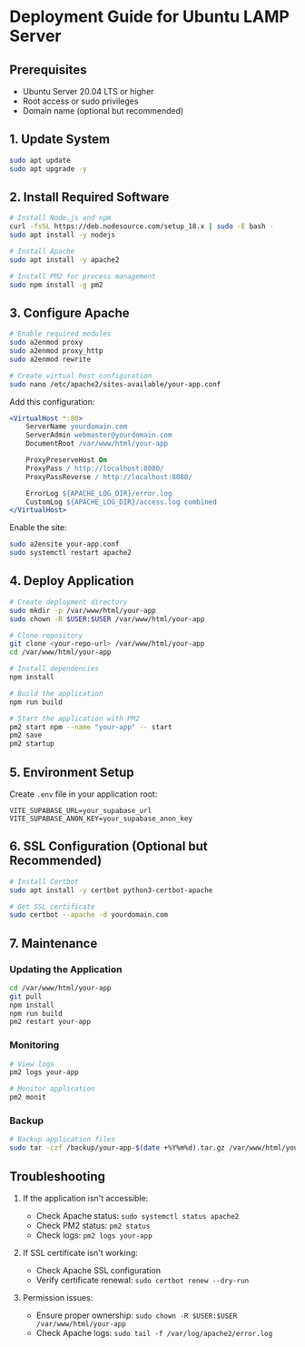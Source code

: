 # Deployment Guide for Ubuntu LAMP Server

## Prerequisites

- Ubuntu Server 20.04 LTS or higher
- Root access or sudo privileges
- Domain name (optional but recommended)

## 1. Update System

```bash
sudo apt update
sudo apt upgrade -y
```

## 2. Install Required Software

```bash
# Install Node.js and npm
curl -fsSL https://deb.nodesource.com/setup_18.x | sudo -E bash -
sudo apt install -y nodejs

# Install Apache
sudo apt install -y apache2

# Install PM2 for process management
sudo npm install -g pm2
```

## 3. Configure Apache

```bash
# Enable required modules
sudo a2enmod proxy
sudo a2enmod proxy_http
sudo a2enmod rewrite

# Create virtual host configuration
sudo nano /etc/apache2/sites-available/your-app.conf
```

Add this configuration:

```apache
<VirtualHost *:80>
    ServerName yourdomain.com
    ServerAdmin webmaster@yourdomain.com
    DocumentRoot /var/www/html/your-app

    ProxyPreserveHost On
    ProxyPass / http://localhost:8080/
    ProxyPassReverse / http://localhost:8080/

    ErrorLog ${APACHE_LOG_DIR}/error.log
    CustomLog ${APACHE_LOG_DIR}/access.log combined
</VirtualHost>
```

Enable the site:
```bash
sudo a2ensite your-app.conf
sudo systemctl restart apache2
```

## 4. Deploy Application

```bash
# Create deployment directory
sudo mkdir -p /var/www/html/your-app
sudo chown -R $USER:$USER /var/www/html/your-app

# Clone repository
git clone <your-repo-url> /var/www/html/your-app
cd /var/www/html/your-app

# Install dependencies
npm install

# Build the application
npm run build

# Start the application with PM2
pm2 start npm --name "your-app" -- start
pm2 save
pm2 startup
```

## 5. Environment Setup

Create `.env` file in your application root:

```env
VITE_SUPABASE_URL=your_supabase_url
VITE_SUPABASE_ANON_KEY=your_supabase_anon_key
```

## 6. SSL Configuration (Optional but Recommended)

```bash
# Install Certbot
sudo apt install -y certbot python3-certbot-apache

# Get SSL certificate
sudo certbot --apache -d yourdomain.com
```

## 7. Maintenance

### Updating the Application

```bash
cd /var/www/html/your-app
git pull
npm install
npm run build
pm2 restart your-app
```

### Monitoring

```bash
# View logs
pm2 logs your-app

# Monitor application
pm2 monit
```

### Backup

```bash
# Backup application files
sudo tar -czf /backup/your-app-$(date +%Y%m%d).tar.gz /var/www/html/your-app
```

## Troubleshooting

1. If the application isn't accessible:
   - Check Apache status: `sudo systemctl status apache2`
   - Check PM2 status: `pm2 status`
   - Check logs: `pm2 logs your-app`

2. If SSL certificate isn't working:
   - Check Apache SSL configuration
   - Verify certificate renewal: `sudo certbot renew --dry-run`

3. Permission issues:
   - Ensure proper ownership: `sudo chown -R $USER:$USER /var/www/html/your-app`
   - Check Apache logs: `sudo tail -f /var/log/apache2/error.log`